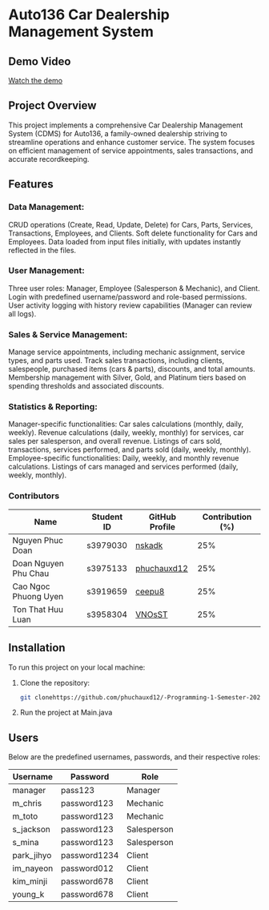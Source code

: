 # Auto136 Car Dealership Management System

## Demo Video

[Watch the demo](https://youtu.be/EX_9ASPu0nM)

## Project Overview

This project implements a comprehensive Car Dealership Management System (CDMS) for Auto136, a family-owned dealership
striving to streamline operations and enhance customer service. The system focuses on efficient management of service
appointments, sales transactions, and accurate recordkeeping.

## Features

### Data Management:

CRUD operations (Create, Read, Update, Delete) for Cars, Parts, Services, Transactions, Employees, and Clients.
Soft delete functionality for Cars and Employees.
Data loaded from input files initially, with updates instantly reflected in the files.

### User Management:

Three user roles: Manager, Employee (Salesperson & Mechanic), and Client.
Login with predefined username/password and role-based permissions.
User activity logging with history review capabilities (Manager can review all logs).

### Sales & Service Management:

Manage service appointments, including mechanic assignment, service types, and parts used.
Track sales transactions, including clients, salespeople, purchased items (cars & parts), discounts, and total amounts.
Membership management with Silver, Gold, and Platinum tiers based on spending thresholds and associated discounts.

### Statistics & Reporting:

Manager-specific functionalities:
Car sales calculations (monthly, daily, weekly).
Revenue calculations (daily, weekly, monthly) for services, car sales per salesperson, and overall revenue.
Listings of cars sold, transactions, services performed, and parts sold (daily, weekly, monthly).
Employee-specific functionalities:
Daily, weekly, and monthly revenue calculations.
Listings of cars managed and services performed (daily, weekly, monthly).

### Contributors

| Name                 | Student ID | GitHub Profile                                | Contribution (%) |
|----------------------|------------|-----------------------------------------------|------------------|
| Nguyen Phuc Doan     | s3979030   | [nskadk](https://github.com/nskadk)           | 25%              |
| Doan Nguyen Phu Chau | s3975133   | [phuchauxd12](https://github.com/phuchauxd12) | 25%              |
| Cao Ngoc Phuong Uyen | s3919659   | [ceepu8](https://github.com/ceepu8)           | 25%              |
| Ton That Huu Luan    | s3958304   | [VNOsST](https://github.com/VNOsST)           | 25%              |

## Installation

To run this project on your local machine:

1. Clone the repository:
    ```bash
    git clonehttps://github.com/phuchauxd12/-Programming-1-Semester-2024B.git
    ```
2. Run the project at Main.java

## Users

Below are the predefined usernames, passwords, and their respective roles:

| Username    | Password     | Role        |
|-------------|--------------|-------------|
| manager     | pass123      | Manager     |
| m\_chris    | password123  | Mechanic    |
| m\_toto     | password123  | Mechanic    |
| s\_jackson  | password123  | Salesperson |
| s\_mina     | password123  | Salesperson |
| park\_jihyo | password1234 | Client      |
| im\_nayeon  | password012  | Client      |
| kim\_minji  | password678  | Client      |
| young\_k    | password678  | Client      |



